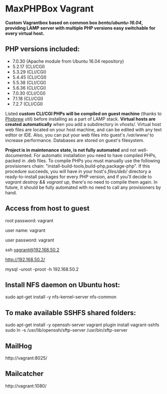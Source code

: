 # MaxPHPBox Vagrant
**Custom Vagrantbox based on common box *bento/ubuntu-16.04*, providing LAMP server with multiple PHP versions easy switchable for every virtual host.**

## PHP versions included:

* 7.0.30 (Apache module from Ubuntu 16.04 repository)
* 5.2.17 (CLI/CGI)
* 5.3.29 (CLI/CGI)
* 5.4.45 (CLI/CGI)
* 5.5.38 (CLI/CGI)
* 5.6.36 (CLI/CGI)
* 7.0.30 (CLI/CGI)
* 7.1.18 (CLI/CGI)
* 7.2.7 (CLI/CGI)

Listed **custom CLI/CGI PHPs will be compiled on guest machine** (thanks to [Phpbrew](https://github.com/phpbrew/phpbrew) util) before installing as a part of LAMP stack. **Virtual hosts are created automatically** when you add a subdirectory in *vhosts/*. Virtual host web files are located on your host machine, and can be edited with any text editor or IDE. Also, you can put your web files into guest's */var/www/* to increase performance. Databases are stored on guest's filesystem.

**Project is in maintenance state, is not fully automated** and not well-documented. For automatic installation you need to have compiled PHPs, packed in .deb files. To compile PHPs you must manually use the following provisioners chain: "install-build-tools,build-php,package-php". If this procedure succeeds, you will have in your host's *files/deb/* directory a ready-to-install packages for every PHP version, and if you'll decide to *vagrant destroy && vagrant up*, there's no need to compile them again. In future, it should be fully automated with no need to call any provisioners by hand.

## Access from host to guest

root password: vagrant

user name: vagrant

user password: vagrant

ssh vagrant@192.168.50.2

http://192.168.50.2/

mysql -uroot -proot -h 192.168.50.2

## Install NFS daemon on Ubuntu host:

sudo apt-get install -y nfs-kernel-server nfs-common

## To make available SSHFS shared folders:

sudo apt-get install -y openssh-server
vagrant plugin install vagrant-sshfs
sudo ln -s /usr/lib/openssh/sftp-server /usr/bin/sftp-server

## MailHog
http://vagrant:8025/

## Mailcatcher
http://vagrant:1080/
